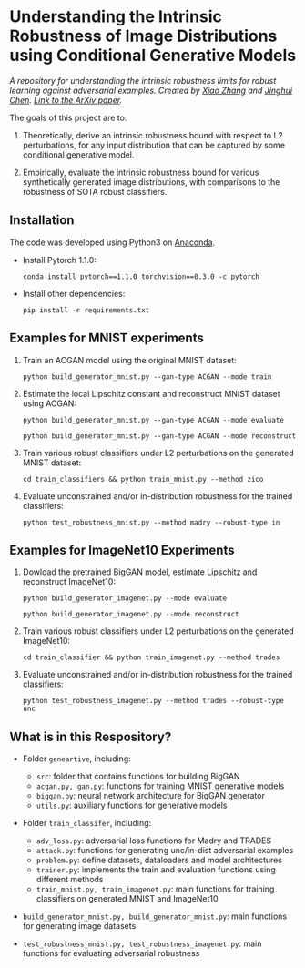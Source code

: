 # Understanding the Intrinsic Robustness of Image Distributions using Conditional Generative Models 

*A repository for understanding the intrinsic robustness limits for robust learning against adversarial examples. Created by [Xiao Zhang](https://people.virginia.edu/~xz7bc/) and [Jinghui Chen](https://web.cs.ucla.edu/~jhchen/). [Link to the ArXiv paper](https://arxiv.org/abs/2003.00378).* 

The goals of this project are to:

1. Theoretically, derive an intrinsic robustness bound with respect to L2 perturbations, for any input distribution that can be captured by some conditional generative model.

2. Empirically, evaluate the intrinsic robustness bound for various synthetically generated image distributions, with comparisons to the robustness of SOTA robust classifiers.

## Installation
The code was developed using Python3 on [Anaconda](https://www.anaconda.com/download/#linux).

* Install Pytorch 1.1.0: 
    ```text
    conda install pytorch==1.1.0 torchvision==0.3.0 -c pytorch
    ```

* Install other dependencies:
    ```text
    pip install -r requirements.txt
    ```
    
## Examples for MNIST experiments

1. Train an ACGAN model using the original MNIST dataset:  
    ```text
    python build_generator_mnist.py --gan-type ACGAN --mode train
    ```

2. Estimate the local Lipschitz constant and reconstruct MNIST dataset using ACGAN:
    ```text
    python build_generator_mnist.py --gan-type ACGAN --mode evaluate
    ```

    ```text
    python build_generator_mnist.py --gan-type ACGAN --mode reconstruct
    ```

3. Train various robust classifiers under L2 perturbations on the generated MNIST dataset:
    ```text
    cd train_classifiers && python train_mnist.py --method zico
    ```

4. Evaluate unconstrained and/or in-distribution robustness for the trained classifiers:
    ```text
    python test_robustness_mnist.py --method madry --robust-type in
    ```

## Examples for ImageNet10 Experiments

1. Dowload  the pretrained BigGAN model, estimate Lipschitz and reconstruct ImageNet10:
    ```text
    python build_generator_imagenet.py --mode evaluate
    ```

    ```text
    python build_generator_imagenet.py --mode reconstruct
    ```

2. Train various robust classifiers under L2 perturbations on the generated ImageNet10:
    ```text
    cd train_classifier && python train_imagenet.py --method trades
    ```

3. Evaluate unconstrained and/or in-distribution robustness for the trained classifiers:
    ```text
    python test_robustness_imagenet.py --method trades --robust-type unc
    ```
    
## What is in this Respository?

* Folder ```geneartive```, including:
  * ```src```: folder that contains functions for building BigGAN
  * ```acgan.py, gan.py```: functions for training MNIST generative models
  * ```biggan.py```: neural network architecture for BigGAN generator
  * ```utils.py```: auxiliary functions for generative models

* Folder ```train_classifer```, including:
  * ```adv_loss.py```: adversarial loss functions for Madry and TRADES 
  * ```attack.py```: functions for generating unc/in-dist adversarial examples
  * ```problem.py```: define datasets, dataloaders and model architectures
  * ```trainer.py```: implements the train and evaluation functions using different methods
  * ```train_mnist.py, train_imagenet.py```: main functions for training classifiers on generated MNIST and ImageNet10

* ```build_generator_mnist.py, build_generator_mnist.py```: main functions for generating image datasets

* ```test_robustness_mnist.py, test_robustness_imagenet.py```: main functions for evaluating adversarial robustness
